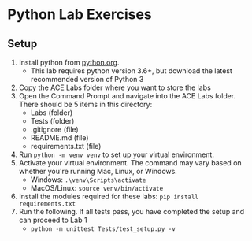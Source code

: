 # Python Lab Exercises
## Setup
1. Install python from [python.org](https://python.org/downloads). 
    - This lab requires python version 3.6+, but download the latest recommended version of Python 3
2. Copy the ACE Labs folder where you want to store the labs
3. Open the Command Prompt and navigate into the ACE Labs folder. There should be 5 items in this directory:
    - Labs (folder)
    - Tests (folder)
    - .gitignore (file)
    - README.md (file)
    - requirements.txt (file)
4. Run ```python -m venv venv``` to set up your virtual environment.
5. Activate your virtual environment. The command may vary based on whether you're running Mac, Linux, or Windows.
    - Windows: ```.\venv\Scripts\activate```
    - MacOS/Linux: ```source venv/bin/activate```
6. Install the modules required for these labs: ```pip install requirements.txt```
7. Run the following. If all tests pass, you have completed the setup and can proceed to Lab 1
   - ```python -m unittest Tests/test_setup.py -v```
